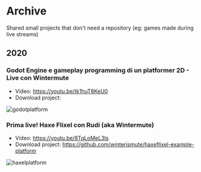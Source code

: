 # Archive

Shared small projects that don't need a repository (eg: games made during live streams)

## 2020 

### Godot Engine e gameplay programming di un platformer 2D - Live con Wintermute

- Video: https://youtu.be/tk1huT8KeU0
- Download project:
  
![godotplatform](https://user-images.githubusercontent.com/6860637/81468047-52badf80-91dd-11ea-9238-dab55fd7a9ec.png)


### Prima live! Haxe Flixel con Rudi (aka Wintermute)

- Video: https://youtu.be/8TqLoMeL3ls
- Download project: https://github.com/winterismute/haxeflixel-example-platform

![haxelplatform](https://user-images.githubusercontent.com/6860637/81468048-5484a300-91dd-11ea-9def-ef10f73c1864.png)
